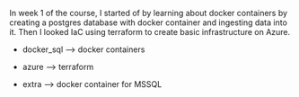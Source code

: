 In week 1 of the course, I started of by learning about docker containers by creating a postgres database with docker container and ingesting data into it. Then I looked IaC using terraform to create basic infrastructure on Azure.

- docker_sql --> docker containers

- azure --> terraform

- extra --> docker container for MSSQL
